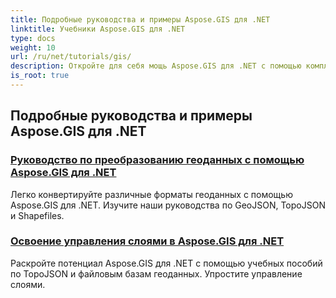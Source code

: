 ```yaml
---
title: Подробные руководства и примеры Aspose.GIS для .NET
linktitle: Учебники Aspose.GIS для .NET
type: docs
weight: 10
url: /ru/net/tutorials/gis/
description: Откройте для себя мощь Aspose.GIS для .NET с помощью комплексных учебных пособий. Освойте преобразование GeoData, создание геометрии, анализ, управление слоями и многое другое.
is_root: true
---
```


## Подробные руководства и примеры Aspose.GIS для .NET 
### [Руководство по преобразованию геоданных с помощью Aspose.GIS для .NET](./guide-to-geo-data-conversion/)
Легко конвертируйте различные форматы геоданных с помощью Aspose.GIS для .NET. Изучите наши руководства по GeoJSON, TopoJSON и Shapefiles.
### [Освоение управления слоями в Aspose.GIS для .NET](./mastering-layer-management/)
Раскройте потенциал Aspose.GIS для .NET с помощью учебных пособий по TopoJSON и файловым базам геоданных. Упростите управление слоями.